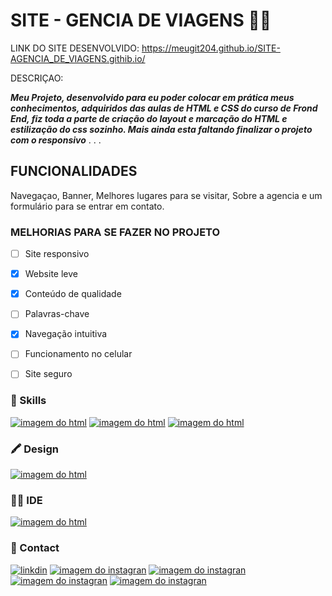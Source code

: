 # SITE - GENCIA DE VIAGENS 👨‍💻
LINK DO SITE DESENVOLVIDO: https://meugit204.github.io/SITE-AGENCIA_DE_VIAGENS.githib.io/

DESCRIÇAO:

 ***Meu Projeto, desenvolvido para eu poder colocar em prática meus conhecimentos, adquiridos das aulas de HTML e CSS do curso de Frond End, fiz toda a parte de criação do layout e marcação do HTML e estilização do css sozinho. Mais ainda esta faltando finalizar o projeto com o responsivo***
 .
 .
 .
 ## FUNCIONALIDADES
 
 Navegaçao, Banner, Melhores lugares para se visitar, Sobre a agencia e um formulário para se entrar em contato.
 
 ### MELHORIAS PARA SE FAZER NO PROJETO
 - [ ] Site responsivo
 - [x] Website leve
 - [x] Conteúdo de qualidade
 - [ ] Palavras-chave
 - [x] Navegação intuitiva
 - [ ] Funcionamento no celular
 - [ ] Site seguro


### 🚀 Skills

[![imagem do html](https://img.shields.io/badge/HTML-239120?style=for-the-badge&logo=html5&logoColor=white)](#)
[![imagem do html](https://img.shields.io/badge/CSS-239120?&style=for-the-badge&logo=css3&logoColor=white)](#)
[![imagem do html](https://img.shields.io/badge/GIT-E44C30?style=for-the-badge&logo=git&logoColor=white)](#)

### 🖍 Design

[![imagem do html](https://img.shields.io/badge/Figma-F24E1E?style=for-the-badge&logo=figma&logoColor=white)](#)


### 👩‍💻 IDE

[![imagem do html](https://img.shields.io/badge/Visual_Studio_Code-0078D4?style=for-the-badge&logo=visual%20studio%20code&logoColor=white)](#)

### 📱 Contact

  [![linkdin](https://img.shields.io/badge/LinkedIn-0077B5?style=for-the-badge&logo=linkedin&logoColor=white)](https://www.linkedin.com/in/ricardo-vieira-penha/)
[![imagem do instagran](https://img.shields.io/badge/Instagram-E4405F?style=for-the-badge&logo=instagram&logoColor=white)](https://www.instagram.com/kadu_vieira_rv/)
[![imagem do instagran](https://img.shields.io/badge/Gmail-D14836?style=for-the-badge&logo=gmail&logoColor=white)](<mailto:ricardo.dev.of@gmail.com>)
[![imagem do instagran](https://img.shields.io/badge/WhatsApp-25D366?style=for-the-badge&logo=whatsapp&logoColor=white)](https://wa.me/5598984178259)
[![imagem do instagran](https://img.shields.io/badge/website-000000?style=for-the-badge&logo=About.me&logoColor=white)](#)
